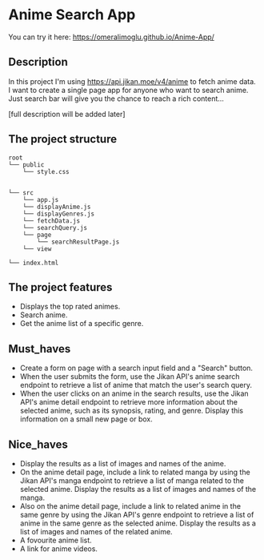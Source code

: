 # Anime Search App

You can try it here: https://omeralimoglu.github.io/Anime-App/

## Description

In this project I'm using https://api.jikan.moe/v4/anime to fetch anime data.<br>
I want to create a single page app for anyone who want to search anime.<br>
Just search bar will give you the chance to reach a rich content...

[full description will be added later]

## The project structure

```text
root
└── public
    └── style.css
        
    
└── src
    └── app.js
    └── displayAnime.js
    └── displayGenres.js
    └── fetchData.js
    └── searchQuery.js
    └── page
        └── searchResultPage.js
    └── view       
        
└── index.html

```
## The project features

* Displays the top rated animes.
* Search anime.
* Get the anime list of a specific genre.
 

## Must_haves 
* Create a form on  page with a search input field and a "Search" button.<br>
* When the user submits the form, use the Jikan API's anime search endpoint to retrieve a list of anime that match the user's search query.<br>
* When the user clicks on an anime in the search results, use the Jikan API's anime detail endpoint to retrieve more information about the selected anime, such as its     synopsis, rating, and genre. Display this information on a small new page or box.

## Nice_haves 
* Display the results as a list of images and names of the anime.<br>
* On the anime detail page, include a link to related manga by using the Jikan API's manga endpoint to retrieve a list of manga related to the selected anime. Display the results as a list of images and names of the manga.<br>
* Also on the anime detail page, include a link to related anime in the same genre by using the Jikan API's genre endpoint to retrieve a list of anime in the same genre as the selected anime. Display the results as a list of images and names of the related anime.<br>
* A fovourite anime list.
* A link for anime videos.
